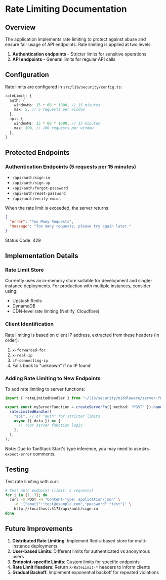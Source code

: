 # Rate Limiting Documentation

## Overview

The application implements rate limiting to protect against abuse and ensure fair usage of API endpoints. Rate limiting is applied at two levels:

1. **Authentication endpoints** - Stricter limits for sensitive operations
2. **API endpoints** - General limits for regular API calls

## Configuration

Rate limits are configured in `src/lib/security/config.ts`:

```typescript
rateLimit: {
  auth: {
    windowMs: 15 * 60 * 1000, // 15 minutes
    max: 5, // 5 requests per window
  },
  api: {
    windowMs: 15 * 60 * 1000, // 15 minutes
    max: 100, // 100 requests per window
  },
}
```

## Protected Endpoints

### Authentication Endpoints (5 requests per 15 minutes)

- `/api/auth/sign-in`
- `/api/auth/sign-up`
- `/api/auth/forgot-password`
- `/api/auth/reset-password`
- `/api/auth/verify-email`

When the rate limit is exceeded, the server returns:

```json
{
  "error": "Too Many Requests",
  "message": "Too many requests, please try again later."
}
```

Status Code: 429

## Implementation Details

### Rate Limit Store

Currently uses an in-memory store suitable for development and single-instance deployments. For production with multiple instances, consider using:

- Upstash Redis
- DynamoDB
- CDN-level rate limiting (Netlify, Cloudflare)

### Client Identification

Rate limiting is based on client IP address, extracted from these headers (in order):

1. `x-forwarded-for`
2. `x-real-ip`
3. `cf-connecting-ip`
4. Falls back to "unknown" if no IP found

### Adding Rate Limiting to New Endpoints

To add rate limiting to server functions:

```typescript
import { rateLimitedHandler } from "~/lib/security/middleware/server-fn-rate-limit";

export const myServerFunction = createServerFn({ method: "POST" }).handler(
  rateLimitedHandler(
    "api", // or "auth" for stricter limits
    async ({ data }) => {
      // Your server function logic
    },
  ),
);
```

Note: Due to TanStack Start's type inference, you may need to use `@ts-expect-error` comments.

## Testing

Test rate limiting with curl:

```bash
# Test auth endpoint (limit: 5 requests)
for i in {1..7}; do
  curl -X POST -H "Content-Type: application/json" \
    -d '{"email":"test@example.com","password":"test"}' \
    http://localhost:5173/api/auth/sign-in
done
```

## Future Improvements

1. **Distributed Rate Limiting**: Implement Redis-based store for multi-instance deployments
2. **User-based Limits**: Different limits for authenticated vs anonymous users
3. **Endpoint-specific Limits**: Custom limits for specific endpoints
4. **Rate Limit Headers**: Return `X-RateLimit-*` headers to inform clients
5. **Gradual Backoff**: Implement exponential backoff for repeated violations
